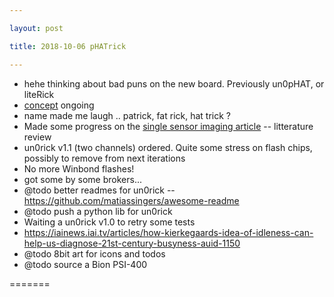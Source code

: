 ```yaml
---

layout: post

title: 2018-10-06 pHATrick

---
```



-   hehe thinking about bad puns on the new board. Previously un0pHAT,
    or liteRick
-   [concept](/matty/pHATrick/concept.md) ongoing
-   name made me laugh .. patrick, fat rick, hat trick ?
-   Made some progress on the [single sensor imaging
    article](https://github.com/kelu124/ssus) -- litterature review
-   un0rick v1.1 (two channels) ordered. Quite some stress on flash
    chips, possibly to remove from next iterations
-   No more Winbond flashes!
-   got some by some brokers...
-   @todo better readmes for un0rick --
    https://github.com/matiassingers/awesome-readme
-   @todo push a python lib for un0rick
-   Waiting a un0rick v1.0 to retry some tests
-   https://iainews.iai.tv/articles/how-kierkegaards-idea-of-idleness-can-help-us-diagnose-21st-century-busyness-auid-1150
-   @todo 8bit art for icons and todos
-   @todo source a Bion PSI-400

=======

